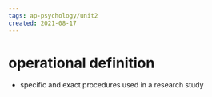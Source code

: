 ```yaml
---
tags: ap-psychology/unit2 
created: 2021-08-17
---
```


# operational definition

- specific and exact procedures used in a research study 
